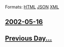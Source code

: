 
Formats: [HTML](2002/05/16/index.html)  [JSON](2002/05/16/index.json)  [XML](2002/05/16/index.xml)  

## [2002-05-16](/news/2002/05/16/index.md)

## [Previous Day...](/news/2002/05/15/index.md)

